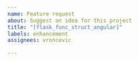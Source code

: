 ```yaml
---
name: Feature request
about: Suggest an idea for this project
title: "[flask_func_struct_angular]"
labels: enhancement
assignees: vroncevic

---
```



